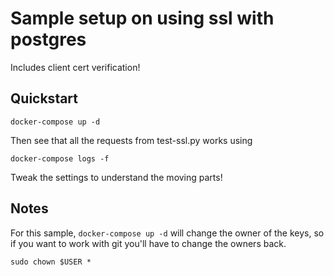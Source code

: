 # Sample setup on using ssl with postgres

Includes client cert verification!

## Quickstart

```
docker-compose up -d
```

Then see that all the requests from test-ssl.py works using

```
docker-compose logs -f
```

Tweak the settings to understand the moving parts!

## Notes

For this sample, `docker-compose up -d` will change the owner of the keys, so if you want to work with git you'll have to change the owners back.

```
sudo chown $USER *
```
